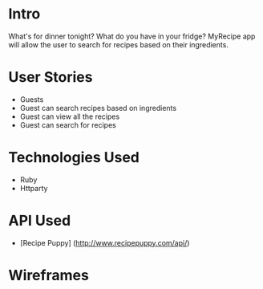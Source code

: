 # Intro

What's for dinner tonight? What do you have in your fridge? MyRecipe app will allow the user to search for recipes based on their ingredients.

# User Stories
* Guests
 * Guest can search recipes based on ingredients
 * Guest can view all the recipes 
 * Guest can search for recipes 
 
# Technologies Used
* Ruby
* Httparty

# API Used
* [Recipe Puppy] (http://www.recipepuppy.com/api/)

# Wireframes
